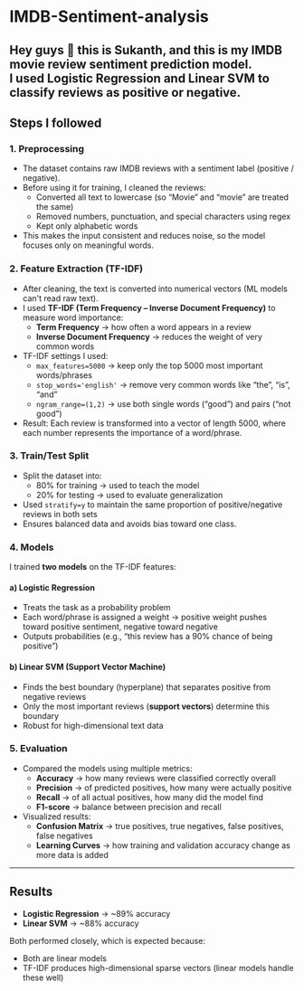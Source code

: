 # IMDB-Sentiment-analysis

Hey guys 👋 this is Sukanth, and this is my IMDB movie review sentiment prediction model.  
I used **Logistic Regression** and **Linear SVM** to classify reviews as positive or negative.  
---

## Steps I followed

### 1. Preprocessing
- The dataset contains raw IMDB reviews with a sentiment label (positive / negative).
- Before using it for training, I cleaned the reviews:
  - Converted all text to lowercase (so “Movie” and “movie” are treated the same)
  - Removed numbers, punctuation, and special characters using regex
  - Kept only alphabetic words
- This makes the input consistent and reduces noise, so the model focuses only on meaningful words.

### 2. Feature Extraction (TF-IDF)
- After cleaning, the text is converted into numerical vectors (ML models can't read raw text).
- I used **TF-IDF (Term Frequency – Inverse Document Frequency)** to measure word importance:
  - **Term Frequency** → how often a word appears in a review
  - **Inverse Document Frequency** → reduces the weight of very common words
- TF-IDF settings I used:
  - `max_features=5000` → keep only the top 5000 most important words/phrases
  - `stop_words='english'` → remove very common words like “the”, “is”, “and”
  - `ngram_range=(1,2)` → use both single words (“good”) and pairs (“not good”)
- Result: Each review is transformed into a vector of length 5000, where each number represents the importance of a word/phrase.

### 3. Train/Test Split
- Split the dataset into:
  - 80% for training → used to teach the model
  - 20% for testing → used to evaluate generalization
- Used `stratify=y` to maintain the same proportion of positive/negative reviews in both sets
- Ensures balanced data and avoids bias toward one class.

### 4. Models
I trained **two models** on the TF-IDF features:

#### a) Logistic Regression
- Treats the task as a probability problem
- Each word/phrase is assigned a weight → positive weight pushes toward positive sentiment, negative toward negative
- Outputs probabilities (e.g., “this review has a 90% chance of being positive”)

#### b) Linear SVM (Support Vector Machine)
- Finds the best boundary (hyperplane) that separates positive from negative reviews
- Only the most important reviews (**support vectors**) determine this boundary
- Robust for high-dimensional text data

### 5. Evaluation
- Compared the models using multiple metrics:
  - **Accuracy** → how many reviews were classified correctly overall
  - **Precision** → of predicted positives, how many were actually positive
  - **Recall** → of all actual positives, how many did the model find
  - **F1-score** → balance between precision and recall
- Visualized results:
  - **Confusion Matrix** → true positives, true negatives, false positives, false negatives
  - **Learning Curves** → how training and validation accuracy change as more data is added

---

## Results
- **Logistic Regression** → ~89% accuracy
- **Linear SVM** → ~88% accuracy

Both performed closely, which is expected because:
- Both are linear models
- TF-IDF produces high-dimensional sparse vectors (linear models handle these well)
